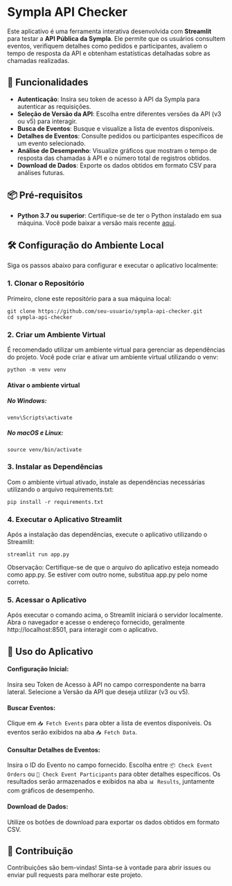 # Sympla API Checker

Este aplicativo é uma ferramenta interativa desenvolvida com **Streamlit** para testar a **API Pública da Sympla**. Ele permite que os usuários consultem eventos, verifiquem detalhes como pedidos e participantes, avaliem o tempo de resposta da API e obtenham estatísticas detalhadas sobre as chamadas realizadas.

## 🚀 Funcionalidades

- **Autenticação**: Insira seu token de acesso à API da Sympla para autenticar as requisições.
- **Seleção de Versão da API**: Escolha entre diferentes versões da API (v3 ou v5) para interagir.
- **Busca de Eventos**: Busque e visualize a lista de eventos disponíveis.
- **Detalhes de Eventos**: Consulte pedidos ou participantes específicos de um evento selecionado.
- **Análise de Desempenho**: Visualize gráficos que mostram o tempo de resposta das chamadas à API e o número total de registros obtidos.
- **Download de Dados**: Exporte os dados obtidos em formato CSV para análises futuras.

## 📦 Pré-requisitos

- **Python 3.7 ou superior**: Certifique-se de ter o Python instalado em sua máquina. Você pode baixar a versão mais recente [aqui](https://www.python.org/downloads/).

## 🛠️ Configuração do Ambiente Local

Siga os passos abaixo para configurar e executar o aplicativo localmente:

### 1. Clonar o Repositório

Primeiro, clone este repositório para a sua máquina local:

```
git clone https://github.com/seu-usuario/sympla-api-checker.git
cd sympla-api-checker
```

### 2. Criar um Ambiente Virtual
É recomendado utilizar um ambiente virtual para gerenciar as dependências do projeto. Você pode criar e ativar um ambiente virtual utilizando o venv:

```
python -m venv venv
```

#### Ativar o ambiente virtual

##### No Windows:
```
venv\Scripts\activate
```

##### No macOS e Linux:
```
source venv/bin/activate
```

### 3. Instalar as Dependências
Com o ambiente virtual ativado, instale as dependências necessárias utilizando o arquivo requirements.txt:

```
pip install -r requirements.txt
```
### 4. Executar o Aplicativo Streamlit
Após a instalação das dependências, execute o aplicativo utilizando o Streamlit:
```
streamlit run app.py
```

Observação: Certifique-se de que o arquivo do aplicativo esteja nomeado como app.py. Se estiver com outro nome, substitua app.py pelo nome correto.

### 5. Acessar o Aplicativo
Após executar o comando acima, o Streamlit iniciará o servidor localmente. Abra o navegador e acesse o endereço fornecido, geralmente http://localhost:8501, para interagir com o aplicativo.

## 📄 Uso do Aplicativo
#### Configuração Inicial:

Insira seu Token de Acesso à API no campo correspondente na barra lateral.
Selecione a Versão da API que deseja utilizar (v3 ou v5).

#### Buscar Eventos:

Clique em `📥 Fetch Events` para obter a lista de eventos disponíveis.
Os eventos serão exibidos na aba `📥 Fetch Data`.

#### Consultar Detalhes de Eventos:

Insira o ID do Evento no campo fornecido.
Escolha entre `📦 Check Event Orders` ou `👥 Check Event Participants` para obter detalhes específicos.
Os resultados serão armazenados e exibidos na aba `📊 Results`, juntamente com gráficos de desempenho.

#### Download de Dados:
Utilize os botões de download para exportar os dados obtidos em formato CSV.

## 📝 Contribuição
Contribuições são bem-vindas! Sinta-se à vontade para abrir issues ou enviar pull requests para melhorar este projeto.